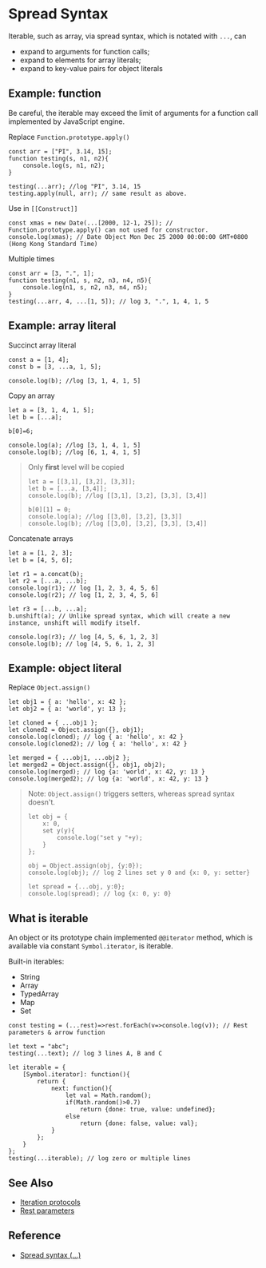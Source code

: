 # Spread Syntax

Iterable, such as array, via spread syntax, which is notated with `...`, can
- expand to arguments for function calls;
- expand to elements for array literals;
- expand to key-value pairs for object literals

## Example: function

Be careful, the iterable may exceed the limit of arguments for a function call implemented by JavaScript engine.

Replace `Function.prototype.apply()`

```
const arr = ["PI", 3.14, 15];
function testing(s, n1, n2){
    console.log(s, n1, n2);
}

testing(...arr); //log "PI", 3.14, 15
testing.apply(null, arr); // same result as above.
```

Use in `[[Construct]]`

```
const xmas = new Date(...[2000, 12-1, 25]); // Function.prototype.apply() can not used for constructor.
console.log(xmas); // Date Object Mon Dec 25 2000 00:00:00 GMT+0800 (Hong Kong Standard Time)
```

Multiple times

```
const arr = [3, ".", 1];
function testing(n1, s, n2, n3, n4, n5){
    console.log(n1, s, n2, n3, n4, n5);
}
testing(...arr, 4, ...[1, 5]); // log 3, ".", 1, 4, 1, 5
```

## Example: array literal

Succinct array literal

```
const a = [1, 4];
const b = [3, ...a, 1, 5];

console.log(b); //log [3, 1, 4, 1, 5]
```

Copy an array

```
let a = [3, 1, 4, 1, 5];
let b = [...a];

b[0]=6;

console.log(a); //log [3, 1, 4, 1, 5]
console.log(b); //log [6, 1, 4, 1, 5]
```

> Only **first** level will be copied
> 
> ```
> let a = [[3,1], [3,2], [3,3]];
> let b = [...a, [3,4]];
> console.log(b); //log [[3,1], [3,2], [3,3], [3,4]]
> 
> b[0][1] = 0;
> console.log(a); //log [[3,0], [3,2], [3,3]]
> console.log(b); //log [[3,0], [3,2], [3,3], [3,4]]
> ```

Concatenate arrays

```
let a = [1, 2, 3];
let b = [4, 5, 6];

let r1 = a.concat(b);
let r2 = [...a, ...b];
console.log(r1); // log [1, 2, 3, 4, 5, 6]
console.log(r2); // log [1, 2, 3, 4, 5, 6]

let r3 = [...b, ...a];
b.unshift(a); // Unlike spread syntax, which will create a new instance, unshift will modify itself.

console.log(r3); // log [4, 5, 6, 1, 2, 3]
console.log(b); // log [4, 5, 6, 1, 2, 3]
```

## Example: object literal

Replace `Object.assign()`
```
let obj1 = { a: 'hello', x: 42 };
let obj2 = { a: 'world', y: 13 };

let cloned = { ...obj1 };
let cloned2 = Object.assign({}, obj1);
console.log(cloned); // log { a: 'hello', x: 42 }
console.log(cloned2); // log { a: 'hello', x: 42 }

let merged = { ...obj1, ...obj2 };
let merged2 = Object.assign({}, obj1, obj2);
console.log(merged); // log {a: 'world', x: 42, y: 13 }
console.log(merged2); // log {a: 'world', x: 42, y: 13 }
```

> Note: `Object.assign()` triggers setters, whereas spread syntax doesn't.
>
> ```
> let obj = {
>     x: 0, 
>     set y(y){
>         console.log("set y "+y);
>     }
> };
> 
> obj = Object.assign(obj, {y:0});
> console.log(obj); // log 2 lines set y 0 and {x: 0, y: setter}
> 
> let spread = {...obj, y:0};
> console.log(spread); // log {x: 0, y: 0}
> ```

## What is iterable

An object or its prototype chain implemented `@@iterator` method, which is available via constant `Symbol.iterator`, is iterable.  

Built-in iterables:
- String
- Array
- TypedArray
- Map
- Set

```
const testing = (...rest)=>rest.forEach(v=>console.log(v)); // Rest parameters & arrow function

let text = "abc";
testing(...text); // log 3 lines A, B and C

let iterable = {
    [Symbol.iterator]: function(){
        return {
            next: function(){
                let val = Math.random();
                if(Math.random()>0.7)
                    return {done: true, value: undefined};
                else
                    return {done: false, value: val};
            }
        };
    }
};
testing(...iterable); // log zero or multiple lines
```

## See Also

- [Iteration protocols](https://developer.mozilla.org/en-US/docs/Web/JavaScript/Reference/Iteration_protocols)
- [Rest parameters](https://developer.mozilla.org/en-US/docs/Web/JavaScript/Reference/Functions/rest_parameters)

## Reference

- [Spread syntax (...)](https://developer.mozilla.org/en-US/docs/Web/JavaScript/Reference/Operators/Spread_syntax)